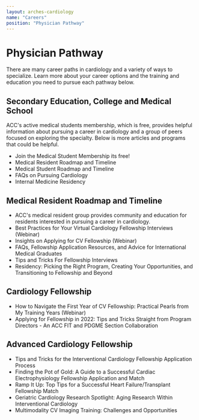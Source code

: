 ```yaml
---
layout: arches-cardiology
name: "Careers"
position: "Physician Pathway"
---
```


# Physician Pathway
There are many career paths in cardiology and a variety of ways to specialize. Learn more about your career options and the training and education you need to pursue each pathway below.



## Secondary Education, College and Medical School

 ACC's active medical students membership, which is free,  provides helpful information about pursuing a career in cardiology and a group of peers focused on exploring the specialty. Below is more articles and programs that could be helpful. 

-   Join the Medical Student Membership its free!
-	Medical Resident Roadmap and Timeline
-	Medical Student Roadmap and Timeline
-	FAQs on Pursuing Cardiology
-	Internal Medicine Residency

## Medical Resident Roadmap and Timeline
-   ACC's medical resident group provides community and education for residents interested in pursuing a career in cardiology. 
-	Best Practices for Your Virtual Cardiology Fellowship Interviews (Webinar)
-	Insights on Applying for CV Fellowship (Webinar)
-	FAQs, Fellowship Application Resources, and Advice for International Medical Graduates
-	Tips and Tricks For Fellowship Interviews
-	Residency: Picking the Right Program, Creating Your Opportunities, and Transitioning to Fellowship and Beyond

## Cardiology Fellowship
-	How to Navigate the First Year of CV Fellowship: Practical Pearls from My Training Years (Webinar)
-	Applying for Fellowship in 2022: Tips and Tricks Straight from Program Directors - An ACC FIT and PDGME Section Collaboration

## Advanced Cardiology Fellowship

-	Tips and Tricks for the Interventional Cardiology Fellowship Application Process
-	Finding the Pot of Gold: A Guide to a Successful Cardiac Electrophysiology Fellowship Application and Match
-	Ramp It Up: Top Tips for a Successful Heart Failure/Transplant Fellowship Match
-	Geriatric Cardiology Research Spotlight: Aging Research Within Interventional Cardiology
-	Multimodality CV Imaging Training: Challenges and Opportunities
